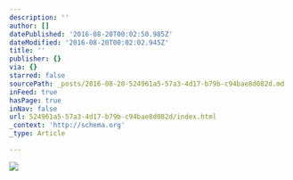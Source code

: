 ```yaml
---
description: ''
author: []
datePublished: '2016-08-20T00:02:50.985Z'
dateModified: '2016-08-20T00:02:02.945Z'
title: ''
publisher: {}
via: {}
starred: false
sourcePath: _posts/2016-08-20-524961a5-57a3-4d17-b79b-c94bae8d082d.md
inFeed: true
hasPage: true
inNav: false
url: 524961a5-57a3-4d17-b79b-c94bae8d082d/index.html
_context: 'http://schema.org'
_type: Article

---
```

![](https://the-grid-user-content.s3-us-west-2.amazonaws.com/6cae61c6-09ee-4962-963d-9b16f39480ac.jpg)